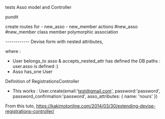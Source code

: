 
tests Asso model and Controller

pundit

create routes for - new_asso - new_member
       actions    #new_asso     #new_member
       class       member
       polymorphic association





------------  Devise form with nested attributes,

where :
- User belongs_to asso & accepts_nested_attr
    has defined the DB paths : user.asso is defined :)
- Asso has_one User

Definition of RegistrationsController


- This works :
User.create(email:'test@gmail.com',
            password:'password',
            password_confirmation:'password',
            asso_attributes: { name: 'nours' })


From this tuto,
https://kakimotonline.com/2014/03/30/extending-devise-registrations-controller/
